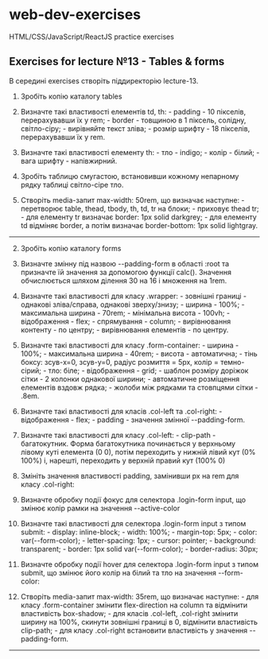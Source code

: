 # web-dev-exercises
HTML/CSS/JavaScript/ReactJS practice exercises
## Exercises for lecture №13 - Tables & forms

В середині exercises створіть піддиректорію lecture-13. 

  1. Зробіть копію каталогу tables
  2. Визначте такі властивості елементів td, th:
    - padding - 10 пікселів, перерахувавши їх у rem;
    - border - товщиною в 1 піксель, солідну, світло-сіру; 
    - вирівняйте текст зліва;
    - розмір шрифту - 18 пікселів, перерахувавши їх у rem. 

  3. Визначте такі властивості елементу th:
    - тло - indigo;
    - колір - білий;
    - вага шрифту - напівжирний.

  4. Зробіть таблицю смугастою, встановивши кожному непарному рядку таблиці світло-сіре тло.
  5. Створіть media-запит max-width: 50rem, що визначає наступне:
    - перетворює table, thead, tbody, th, td, tr на блоки;
    - приховує thead tr;
    - для елементу tr визначає border: 1px solid darkgrey;
    - для елементу td відміняє border, а потім визначає border-bottom: 1px solid lightgray.  

___ 
2. Зробіть копію каталогу forms
  1. Визначте змінну під назвою --padding-form в області :root та призначте їй значення за допомогою функції calc(). Значення обчислюється шляхом ділення 30 на 16 і множення на 1rem.

  2. Визначте такі властивості для класу .wrapper:
    - зовнішні границі - однакові зліва/справа, однакові зверху/знизу;
    - ширина - 100%; 
    - максимальна ширина - 70rem;
    - мінімальна висота - 100vh;
    - відображення - flex;
    - спрямування - column;
    - вирівнювання контенту - по центру;
    - вирівнювання елементів - по центру.
  
  3. Визначте такі властивості для класу .form-container:
    - ширина - 100%;
    - максимальна ширина - 40rem; 
    - висота - автоматична;
    - тінь боксу: зсув-x=0, зсув-y=0, радіус розмиття = 5px, колір = темно-сірий;
    - тло: біле;
    - відображення - grid;
    - шаблон розміру доріжок сітки - 2 колонки однакової ширини;
    - автоматичне розміщення елементів вздовж рядка;
    - жолоби між рядками та стовпцями сітки - .8em.
  4. Визначте такі властивості для класів .col-left та .col-right:
    - відображення - flex;
    - padding - значення змінної --padding-form.
  5. Визначте такі властивості для класу .col-left:
    - clip-path - багатокутник. Форма багатокутника починається у верхньому лівому куті елемента (0 0), потім переходить у нижній лівий кут (0% 100%) і, нарешті, переходить у верхній правий кут (100% 0)

  6. Змініть значення властивості padding, замінивши px на rem для класу .col-right:
  7. Визначте обробку події фокус для селектора .login-form input, що змінює колір рамки на значення --active-color
  8. Визначте такі властивості для селектора .login-form input з типом submit:
    - display: inline-block;
    - width: 100%;
    - margin-top: 5px;
    - color: var(--form-color);
    - letter-spacing: 1px;
    - cursor: pointer;
    - background: transparent;
    - border: 1px solid var(--form-color);
    - border-radius: 30px;
  9. Визначте обробку події hover для селектора .login-form input  з типом submit, що змінює його колір на білий та тло на значення --form-color:
  10. Створіть media-запит max-width: 35rem, що визначає наступне: 
    - для класу .form-container змінити flex-direction на column та відмінити властивість box-shadow;
    - для класів .col-left, .col-right змінити ширину на 100%, скинути зовнішні границі в 0, відмінити властивість clip-path;
    - для класу .col-right встановити властивість у значення --padding-form.
  
___ 
